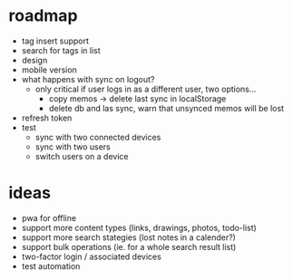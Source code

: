 # roadmap

- tag insert support
- search for tags in list
- design
- mobile version
- what happens with sync on logout?
  - only critical if user logs in as a different user, two options...
    - copy memos -> delete last sync in localStorage
    - delete db and las sync, warn that unsynced memos will be lost
- refresh token
- test
  - sync with two connected devices
  - sync with two users
  - switch users on a device

# ideas

- pwa for offline
- support more content types (links, drawings, photos, todo-list)
- support more search stategies (lost notes in a calender?)
- support bulk operations (ie. for a whole search result list)
- two-factor login / associated devices
- test automation

